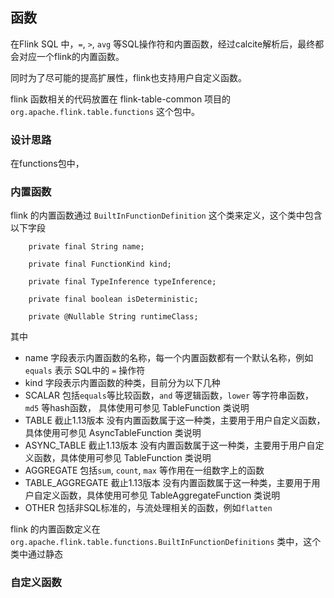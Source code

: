  ## 函数

在Flink SQL 中，`=`, `>`, `avg` 等SQL操作符和内置函数，经过calcite解析后，最终都会对应一个flink的内置函数。

同时为了尽可能的提高扩展性，flink也支持用户自定义函数。

flink 函数相关的代码放置在 flink-table-common 项目的 `org.apache.flink.table.functions` 这个包中。


### 设计思路

在functions包中，


### 内置函数

flink 的内置函数通过 `BuiltInFunctionDefinition` 这个类来定义，这个类中包含以下字段

```
    private final String name;

    private final FunctionKind kind;

    private final TypeInference typeInference;

    private final boolean isDeterministic;

    private @Nullable String runtimeClass;
```

其中

- name 字段表示内置函数的名称，每一个内置函数都有一个默认名称，例如 `equals` 表示 SQL中的 `=` 操作符
- kind 字段表示内置函数的种类，目前分为以下几种
 - SCALAR 包括`equals`等比较函数，`and` 等逻辑函数，`lower` 等字符串函数，`md5` 等hash函数， 具体使用可参见 TableFunction 类说明
 - TABLE 截止1.13版本 没有内置函数属于这一种类，主要用于用户自定义函数，具体使用可参见 AsyncTableFunction 类说明
 - ASYNC_TABLE 截止1.13版本 没有内置函数属于这一种类，主要用于用户自定义函数，具体使用可参见 TableFunction 类说明
 - AGGREGATE 包括`sum`, `count`, `max` 等作用在一组数字上的函数
 - TABLE_AGGREGATE 截止1.13版本 没有内置函数属于这一种类，主要用于用户自定义函数，具体使用可参见 TableAggregateFunction 类说明
 - OTHER 包括非SQL标准的，与流处理相关的函数，例如`flatten`


flink 的内置函数定义在 `org.apache.flink.table.functions.BuiltInFunctionDefinitions` 类中，这个类中通过静态

 ### 自定义函数